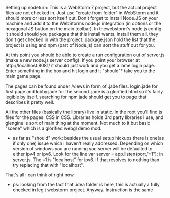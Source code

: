 Setting up nodeturn:
This is a WebStorm 7 project, but the actual project files are not checked in. Just use "create from folder" in WebStorm and it should more or less sort itself out. Don't forget to install Node.JS on your machine and add it to the WebStorms node.js integration (in options or the hexagonal JS button on the main toolbar). 
In thewebstorm's node.js config it should should you packages that this install wants. install them all. they don't get checked in with the project. package.json hold the list that the project is using and npm (part of Node.js) can sort the stuff out for you. 

At this point you should be able to create a run configuration out of server.js (make a new node.js server config). If you point your browser at http://localhost:8081/ it should just work and you get a lame login page. Enter something in the box and hit login and it "should"* take you to the main game page. 

The pages can be found under /views in form of .jade files. login.jade for first page and lobby.jade for the second. jade is a glorified html so it's fairly legible by itself. searching for npm jade should get you to page that describes it pretty well. 

All the other files (basically the library) live in static. 
In the root you'll find js files for the pages. CSS in CSS. 
Libraries holds 3rd party libraries I use, and glengine is sort of main thing at the moment. Not much to it but basic "scene" which is a glorified webgl demo mod. 

* as far as "should" work: besides the usual setup hickups there is one(as if only one) issue which i haven't really addressed. Depending on which version of windows you are running you server will be defaulted to either ipv4 or ipv6. Look for the line var server = app.listen(port,"::1"); in server.js. The ::1 is "localhost" for ipv6. If that resolves to nothing than try replacing that with "localhost".

That's all i can think of right now. 

* ps: looking from the fact that .idea folder is here, this is actually a fully checked in legit webstorm project. Anyway. Instruction is the same
